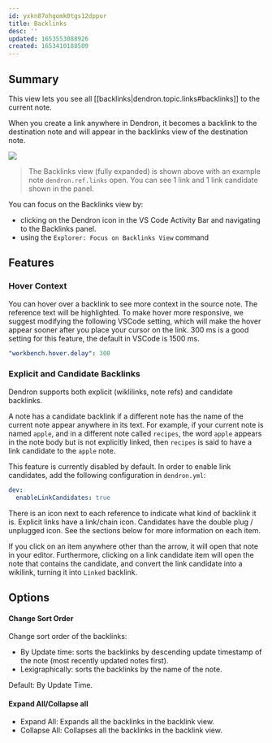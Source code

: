 ```yaml
---
id: yxkn87ohgomk0tgs12dppur
title: Backlinks
desc: ''
updated: 1653553088926
created: 1653410188509
---
```


## Summary
This view lets you see all [[backlinks|dendron.topic.links#backlinks]] to the current note.

When you create a link anywhere in Dendron, it becomes a backlink to the destination note and will appear in the backlinks view of the destination note.

![](https://org-dendron-public-assets.s3.amazonaws.com/images/vscode-hover-in-backlinks-panel.gif)
> The Backlinks view (fully expanded) is shown above with an example note `dendron.ref.links` open. You can see 1 link and 1 link candidate shown in the panel.

You can focus on the Backlinks view by:
  - clicking on the Dendron icon in the VS Code Activity Bar and navigating to the Backlinks panel.
  - using the `Explorer: Focus on Backlinks View` command

## Features

### Hover Context

You can hover over a backlink to see more context in the source note. The reference text will be highlighted. To make hover more responsive, we suggest modifying the following VSCode setting, which will make the hover appear sooner after you place your cursor on the link.  300 ms is a good setting for this feature, the default in VSCode is 1500 ms.

```yaml
"workbench.hover.delay": 300
```

### Explicit and Candidate Backlinks

Dendron supports both explicit (wiklilinks, note refs) and candidate backlinks.
 
A note has a candidate backlink if a different note has the name of the current note appear anywhere in its text. For example, if your current note is named `apple`, and in a different note called `recipes`, the word `apple` appears in the note body but is not explicitly linked, then `recipes` is said to have a link candidate to the `apple` note.

This feature is currently disabled by default. In order to enable link candidates, add the following configuration in `dendron.yml`:

```yaml
dev:
  enableLinkCandidates: true
```

There is an icon next to each reference to indicate what kind of backlink it is. Explicit links have a link/chain icon. Candidates have the double plug / unplugged icon. See the sections below for more information on each item.

If you click on an item anywhere other than the arrow, it will open that note in your editor. Furthermore, clicking on a link candidate item will open the note that contains the candidate, and convert the link candidate into a wikilink, turning it into `Linked` backlink.

## Options 

#### Change Sort Order
Change sort order of the backlinks:
* By Update time: sorts the backlinks by descending update timestamp of the note (most recently updated notes first). 
* Lexigraphically: sorts the backlinks by the name of the note.

Default: By Update Time.

#### Expand All/Collapse all 
* Expand All: Expands all the backlinks in the backlink view.
* Collapse All: Collapses all the backlinks in the backlink view.